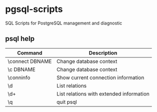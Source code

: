 # pgsql-scripts
SQL Scripts for PostgreSQL management and diagnostic

## psql help

| Command | Description |
| --- | --- |
| \connect DBNAME | Change database context |
| \c DBNAME | Change database context |
| \conninfo | Show current connection information |
| \d | List relations |
| \d+ | List relations with extended information |
| \q | quit psql |